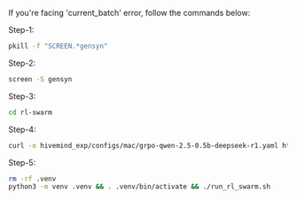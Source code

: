 If you're facing 'current_batch' error, follow the commands below:

Step-1:
```bash
pkill -f "SCREEN.*gensyn"
```
Step-2:
```bash
screen -S gensyn
```
Step-3:
```bash
cd rl-swarm
```
Step-4:
```bash
curl -o hivemind_exp/configs/mac/grpo-qwen-2.5-0.5b-deepseek-r1.yaml https://raw.githubusercontent.com/karandedhaa/rl-swarm/main/hivemind_exp/configs/mac/grpo-qwen-2.5-0.5b-deepseek-r1.yaml
```
Step-5:
```bash
rm -rf .venv
python3 -m venv .venv && . .venv/bin/activate && ./run_rl_swarm.sh
```
